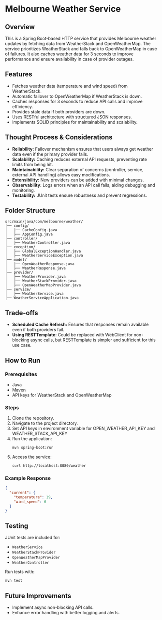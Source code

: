 # Melbourne Weather Service

## Overview
This is a Spring Boot-based HTTP service that provides Melbourne weather updates by fetching data from WeatherStack and OpenWeatherMap. The service prioritizes WeatherStack and falls back to OpenWeatherMap in case of failures. It also caches weather data for 3 seconds to improve performance and ensure availability in case of provider outages.

## Features
- Fetches weather data (temperature and wind speed) from WeatherStack.
- Automatic failover to OpenWeatherMap if WeatherStack is down.
- Caches responses for 3 seconds to reduce API calls and improve efficiency.
- Provides stale data if both providers are down.
- Uses RESTful architecture with structured JSON responses.
- Implements SOLID principles for maintainability and scalability.

## Thought Process & Considerations
- **Reliability:** Failover mechanism ensures that users always get weather data even if the primary provider fails.
- **Scalability:** Caching reduces external API requests, preventing rate limits from being hit.
- **Maintainability:** Clear separation of concerns (controller, service, external API handling) allows easy modifications.
- **Extensibility:** New providers can be added with minimal changes.
- **Observability:** Logs errors when an API call fails, aiding debugging and monitoring.
- **Testability:** JUnit tests ensure robustness and prevent regressions.

## Folder Structure
```
src/main/java/com/melbourne/weather/
│── config/
│   ├── CacheConfig.java
│   ├── AppConfig.java
│── controller/
│   ├── WeatherController.java
│── exception/
│   ├── GlobalExceptionHandler.java
│   ├── WeatherServiceException.java
│── model/
│   ├── OpenWeatherResponse.java
│   ├── WeatherResponse.java
│── provider/
│   ├── WeatherProvider.java
│   ├── WeatherStackProvider.java
│   ├── OpenWeatherMapProvider.java
│── service/
│   ├── WeatherService.java
│── WeatherServiceApplication.java
```

## Trade-offs
- **Scheduled Cache Refresh:** Ensures that responses remain available even if both providers fail.
- **Using RESTTemplate:** Could be replaced with WebClient for non-blocking async calls, but RESTTemplate is simpler and sufficient for this use case.

## How to Run
### Prerequisites
- Java 
- Maven
- API keys for WeatherStack and OpenWeatherMap

### Steps
1. Clone the repository.
2. Navigate to the project directory.
3. Set API keys in environment variable for OPEN_WEATHER_API_KEY and WEATHER_STACK_API_KEY
4. Run the application:
   ```sh
   mvn spring-boot:run
   ```
5. Access the service:
   ```sh
   curl http://localhost:8080/weather
   ```

### Example Response
```json
{
  "current": {
    "temperature": 19,
    "wind_speed": 6
  }
}
```

## Testing
JUnit tests are included for:
- `WeatherService`
- `WeatherStackProvider`
- `OpenWeatherMapProvider`
- `WeatherController`

Run tests with:
```sh
mvn test
```

## Future Improvements
- Implement async non-blocking API calls.
- Enhance error handling with better logging and alerts.
